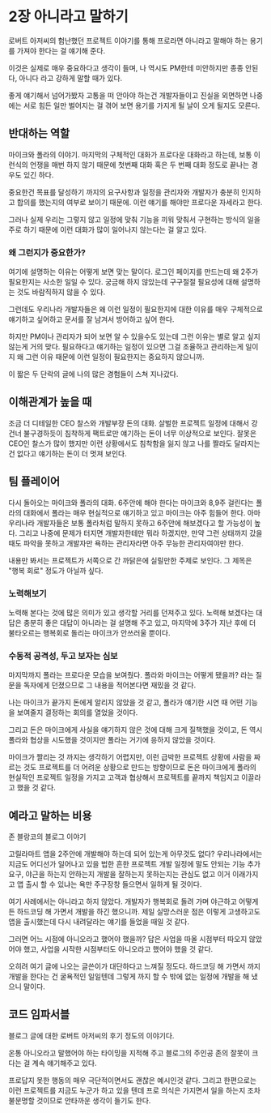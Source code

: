 # 2장 아니라고 말하기

로버트 아저씨의 험난했던 프로젝트 이야기를 통해 프로라면 아니라고 말해야 하는 용기를 가져야 한다는 걸 얘기해 준다.

이것은 실제로 매우 중요하다고 생각이 들며, 나 역시도 PM한테 미안하지만 종종 안된다, 아니다 라고 강하게 말할 때가 있다.

좋게 얘기해서 넘어가봤자 고통을 떠 안아야 하는건 개발자들이고 진실을 외면하면 나중에는 서로 힘든 일만 벌어지는 걸 겪어 보면 용기를 가지게 될 날이 오게 될지도 모른다.

## 반대하는 역할

마이크와 폴라의 이야기. 마지막의 구체적인 대화가 프로다운 대화라고 하는데, 보통 이런식의 언쟁을 매번 하지 않기 때문에 첫번째 대화 혹은 두 번째 대화 정도로 끝나는 경우도 있긴 하다.

중요한건 목표를 달성하기 까지의 요구사항과 일정을 관리자와 개발자가 충분히 인지하고 합의를 했는지의 여부로 보이기 때문에. 이런 얘기를 해야만 프로다운 자세라고 한다.

그러나 실제 우리는 그렇지 않고 일정에 맞춰 기능을 끼워 맞춰서 구현하는 방식의 일을 주로 하기 때문에 이런 대화가 많이 일어나지 않는다는 걸 알고 있다.

### 왜 그런지가 중요한가?

여기에 설명하는 이유는 어떻게 보면 맞는 말이다. 로그인 페이지를 만드는데 왜 2주가 필요한지는 사소한 일일 수 있다. 궁금해 하지 않았는데 구구절절 필요성에 대해 설명하는 것도 바람직하지 않을 수 있다.

그런데도 우리나라 개발자들은 왜 이런 일정이 필요한지에 대한 이유를 매우 구체적으로 얘기하고 싶어하고 문서를 잘 남겨서 방어하고 싶어 한다.

하지만 PM이나 관리자가 되어 보면 알 수 있을수도 있는데 그런 이유는 별로 알고 싶지 않는게 거의 맞다. 필요하다고 얘기하는 일정이 있으면 그걸 조율하고 관리하는게 일이지 왜 그런 이유 때문에 이런 일정이 필요한지는 중요하지 않으니까.

이 짧은 두 단락의 글에 나의 많은 경험들이 스쳐 지나갔다.

## 이해관계가 높을 때

조금 더 디테일한 CEO 찰스와 개발부장 돈의 대화. 살벌한 프로젝트 일정에 대해서 강건너 불구경하듯이 침착하게 팩트로만 얘기하는 돈이 너무 이상적으로 보인다. 잘못은 CEO인 찰스가 많이 했지만 이런 상황에서도 침착함을 잃지 않고 나를 짤라도 달라지는 건 없다고 얘기하는 돈이 더 멋져 보인다. 

## 팀 플레이어

다시 돌아오는 마이크와 폴라의 대화. 6주안에 해야 한다는 마이크와 8,9주 걸린다는 폴라의 대화에서 폴라는 매우 현실적으로 얘기하고 있고 마이크는 아주 힘들어 한다. 아마 우리나라 개발자들은 보통 폴라처럼 말하지 못하고 6주안에 해보겠다고 할 가능성이 높다. 그리고 나중에 문제가 터지면 개발자한테만 뭐라 하겠지만, 만약 그런 상태까지 갔을 때도 파악을 못하고 개발자만 욕하는 관리자라면 아주 무능한 관리자여야만 한다.

내용만 봐서는 프로젝트가 서쪽으로 간 까닭은에 실릴만한 주제로 보인다. 그 제목은 "행복 회로" 정도가 아닐까 싶다.

### 노력해보기

노력해 본다는 것에 많은 의미가 있고 생각할 거리를 던져주고 있다. 노력해 보겠다는 대답은 충분히 좋은 대답이 아니라는 걸 설명해 주고 있고, 마지막에 3주가 지난 후에 더 불타오르는 행복회로 돌리는 마이크가 안쓰러울 뿐이다.

### 수동적 공격성, 두고 보자는 심보

마지막까지 폴라는 프로다운 모습을 보여줬다. 폴라와 마이크는 어떻게 됐을까? 라는 질문을 독자에게 던졌으므로 그 내용을 적어본다면 재밌을 것 같다.

나는 마이크가 끝가지 돈에게 알리지 않았을 것 같고, 폴라가 얘기한 시연 때 어떤 기능을 보여줄지 결정하는 회의를 열었을 것이다.

그리고 돈은 마이크에게 사실을 얘기하지 않은 것에 대해 크게 질책했을 것이고, 돈 역시 폴라와 협상을 시도했을 것이지만 폴라는 거기에 응하지 않았을 것이다.

마이크가 짤리는 것 까지는 생각하기 어렵지만, 이런 급박한 프로젝트 상황에 사람을 짜르는 것도 프로젝트를 더 어려운 상황으로 만드는 방향이므로 돈은 마이크에게 폴라의 현실적인 프로젝트 일정을 가지고 고객과 협상해서 프로젝트를 끝까지 책임지고 이끌라고 했을 것 같다.

## 예라고 말하는 비용

존 블랑코의 블로그 이야기

고릴라마트 앱을 2주안에 개발해야 하는데 되어 있는게 아무것도 없다?
우리나라에서는 지금도 어디선가 일어나고 있을 법한 흔한 프로젝트 개발 일정에 말도 안되는 기능 추가 요구, 야근을 하는지 안하는지 개발을 잘하는지 못하는지는 관심도 없고 이거 이래가지고 앱 출시 할 수 있냐는 욕만 주구장창 들으면서 일하게 될 것이다.

여기 사례에서는 아니라고 하지 않았다. 개발자가 행복회로 돌려 가며 야근하고 어떻게든 하드코딩 해 가면서 개발을 하긴 했으니까. 제일 실망스러운 점은 이렇게 고생하고도 앱을 출시했는데 다시 내려달라는 얘기를 들었을 때일 것 같다.

그러면 어느 시점에 아니오라고 했어야 했을까? 답은 사업을 따올 시점부터 따오지 않았어야 했고, 사업을 시작한 시점부터도 아니오라고 했어야 했을 것 같다.

오히려 여기 글에 나오는 글쓴이가 대단하다고 느껴질 정도다. 하드코딩 해 가면서 까지 개발을 한다는 건 굴욕적인 일일텐데 그렇게 까지 할 수 밖에 없는 일정에 개발을 해 냈으니 말이다.

## 코드 임파서블

블로그 글에 대한 로버트 아저씨의 후기 정도의 이야기다.

온통 아니오라고 말했어야 하는 타이밍을 지적해 주고 블로그의 주인공 존의 잘못이 크다는 걸 계속 얘기해주고 있다.

프로답지 못한 행동의 매우 극단적이면서도 괜찮은 예시인것 같다. 그리고 한편으로는 이런 프로젝트를 지금도 누군가 하고 있을 텐데 프로 의식은 가지면서 일을 하는지 조차 불문명할 것이므로 안타까운 생각이 들기도 한다.